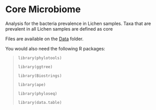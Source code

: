 # Core Microbiome 

Analysis for the bacteria prevalence in Lichen samples. Taxa that are prevalent in all Lichen samples are defined as core

Files are available on the [Data](https://github.com/alehsierra/Lichen_Microbiome/tree/master/Data) folder.

You would also need the following R packages:

>`library(phylotools)`
>
>`library(ggtree)`
>
>`library(Biostrings)`
>
>`library(ape)`
>
>`library(phyloseq)`
>
>`library(data.table)`